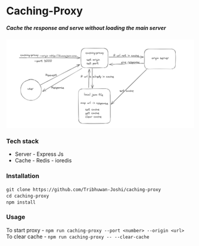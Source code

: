 # Caching-Proxy

##### Cache the response and serve without loading the main server

![alt text](image.png)

### Tech stack

- Server - Express Js
- Cache - Redis - ioredis

### Installation

```git clone https://github.com/Tribhuwan-Joshi/caching-proxy```  
```cd caching-proxy```  
```npm install```

### Usage

To start proxy - `npm run caching-proxy --port <number> --origin <url>`  
To clear cache - `npm run caching-proxy -- --clear-cache`
